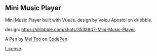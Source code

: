 Mini Music Player 
------------------
Mini Music Player built with VueJs. design by Voicu Apostol on dribbble. 

design: https://dribbble.com/shots/3533847-Mini-Music-Player

A [Pen](https://codepen.io/Mel-Too/pen/ExGzgLQ) by [Mel Too](https://codepen.io/Mel-Too) on [CodePen](https://codepen.io).

[License](https://codepen.io/license/pen/ExGzgLQ).
